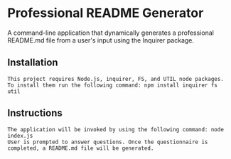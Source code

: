 # Professional README Generator
A command-line application that dynamically generates a professional README.md file from a user's input using the Inquirer package. 

## Installation
```
This project requires Node.js, inquirer, FS, and UTIL node packages. 
To install them run the following command: npm install inquirer fs util
```

## Instructions
```
The application will be invoked by using the following command: node index.js
User is prompted to answer questions. Once the questionnaire is completed, a README.md file will be generated.
```

